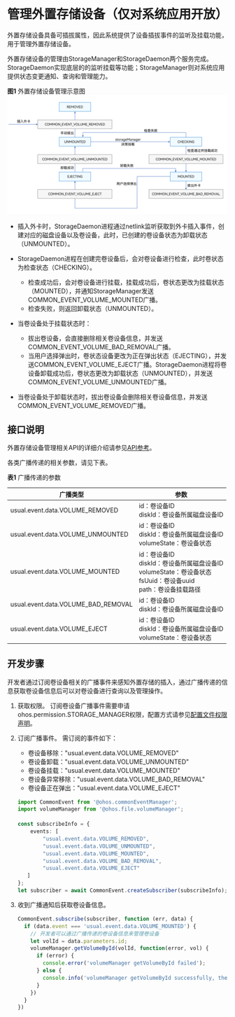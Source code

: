 # 管理外置存储设备（仅对系统应用开放）

外置存储设备具备可插拔属性，因此系统提供了设备插拔事件的监听及挂载功能，用于管理外置存储设备。

外置存储设备的管理由StorageManager和StorageDaemon两个服务完成。StorageDaemon实现底层的的监听挂载等功能；StorageManager则对系统应用提供状态变更通知、查询和管理能力。

**图1** 外置存储设备管理示意图  
![External storage device management](figures/external-storage-device-management.png)

- 插入外卡时，StorageDaemon进程通过netlink监听获取到外卡插入事件，创建对应的磁盘设备以及卷设备，此时，已创建的卷设备状态为卸载状态（UNMOUNTED）。

- StorageDaemon进程在创建完卷设备后，会对卷设备进行检查，此时卷状态为检查状态（CHECKING）。
  - 检查成功后，会对卷设备进行挂载，挂载成功后，卷状态更改为挂载状态（MOUNTED），并通知StorageManager发送COMMON_EVENT_VOLUME_MOUNTED广播。
  - 检查失败，则返回卸载状态（UNMOUNTED）。

- 当卷设备处于挂载状态时：
  - 拔出卷设备，会直接删除相关卷设备信息，并发送COMMON_EVENT_VOLUME_BAD_REMOVAL广播。
  - 当用户选择弹出时，卷状态设备更改为正在弹出状态（EJECTING），并发送COMMON_EVENT_VOLUME_EJECT广播。StorageDaemon进程将卷设备卸载成功后，卷状态更改为卸载状态（UNMOUNTED），并发送COMMON_EVENT_VOLUME_UNMOUNTED广播。

- 当卷设备处于卸载状态时，拔出卷设备会删除相关卷设备信息，并发送COMMON_EVENT_VOLUME_REMOVED广播。


## 接口说明

外置存储设备管理相关API的详细介绍请参见[API参考](../reference/apis/js-apis-file-volumemanager.md)。

各类广播传递的相关参数，请见下表。

**表1** 广播传递的参数

| 广播类型 | 参数 | 
| -------- | -------- |
| usual.event.data.VOLUME_REMOVED | id：卷设备ID<br/>diskId：卷设备所属磁盘设备ID | 
| usual.event.data.VOLUME_UNMOUNTED | id：卷设备ID<br/>diskId：卷设备所属磁盘设备ID<br/>volumeState：卷设备状态 | 
| usual.event.data.VOLUME_MOUNTED | id：卷设备ID<br/>diskId：卷设备所属磁盘设备ID<br/>volumeState：卷设备状态<br/>fsUuid：卷设备uuid<br/>path：卷设备挂载路径 | 
| usual.event.data.VOLUME_BAD_REMOVAL | id：卷设备ID<br/>diskId：卷设备所属磁盘设备ID | 
| usual.event.data.VOLUME_EJECT | id：卷设备ID<br/>diskId：卷设备所属磁盘设备ID<br/>volumeState：卷设备状态 | 


## 开发步骤

开发者通过订阅卷设备相关的广播事件来感知外置存储的插入，通过广播传递的信息获取卷设备信息后可以对卷设备进行查询以及管理操作。

1. 获取权限。
   订阅卷设备广播事件需要申请ohos.permission.STORAGE_MANAGER权限，配置方式请参见[配置文件权限声明](../security/accesstoken-guidelines.md#配置文件权限声明)。

2. 订阅广播事件。
   需订阅的事件如下：

   - 卷设备移除："usual.event.data.VOLUME_REMOVED"
   - 卷设备卸载："usual.event.data.VOLUME_UNMOUNTED"
   - 卷设备挂载："usual.event.data.VOLUME_MOUNTED"
   - 卷设备异常移除："usual.event.data.VOLUME_BAD_REMOVAL"
   - 卷设备正在弹出："usual.event.data.VOLUME_EJECT"

     
   ```ts
   import CommonEvent from '@ohos.commonEventManager';
   import volumeManager from '@ohos.file.volumeManager';
   
   const subscribeInfo = {
       events: [
           "usual.event.data.VOLUME_REMOVED",
           "usual.event.data.VOLUME_UNMOUNTED",
           "usual.event.data.VOLUME_MOUNTED",
           "usual.event.data.VOLUME_BAD_REMOVAL",
           "usual.event.data.VOLUME_EJECT"
      ]
   };
   let subscriber = await CommonEvent.createSubscriber(subscribeInfo);
   ```

3. 收到广播通知后获取卷设备信息。
     
   ```ts
   CommonEvent.subscribe(subscriber, function (err, data) {
     if (data.event === 'usual.event.data.VOLUME_MOUNTED') {
       // 开发者可以通过广播传递的卷设备信息来管理卷设备
       let volId = data.parameters.id;
       volumeManager.getVolumeById(volId, function(error, vol) {
         if (error) {
           console.error('volumeManager getVolumeById failed');
         } else {
           console.info('volumeManager getVolumeById successfully, the volume state is ' + vol.state);
         }
       })
     }
   })
   ```
